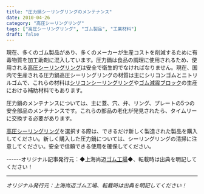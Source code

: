```yaml
---
title: "圧力鍋シーリングリングのメンテナンス"
date: 2010-04-26
category: "高圧シーリングリング"
tags: ["高圧シーリングリング", "ゴム製品", "工業材料"]
draft: false
---
```


現在、多くのゴム製品があり、多くのメーカーが生産コストを削減するために有毒物質を加工助剤に混入しています。圧力鍋は食品の調理に使用されるため、使用される[高圧シーリングリング](http://www.smpolymer.com/gaoyamifengquan/)は安全で衛生的でなければなりません。現在、国内で生産される圧力鍋高圧シーリングリングの材質は主にシリコンゴムとニトリルゴムで、これらの材料は[シリコンシーリングリング](http://www.smpolymer.com/)や[ゴム減震ブロック](http://www.smpolymer.com/)の生産における補助材料でもあります。

圧力鍋のメンテナンスについては、主に蓋、穴、弁、リング、プレートの5つの安全部品のメンテナンスです。これらの部品の老化が発見されたら、タイムリーに交換する必要があります。

[高圧シーリングリング](http://www.smpolymer.com/gaoyamifengquan/)を選択する際は、できるだけ新しく製造された製品を購入してください。新しく購入した圧力鍋については、シーリングリングの清掃に注意してください。安全で信頼できる使用を確保してください。

------オリジナル記事発行元：◆上海尚迈[ゴム工場](http://www.smpolymer.com/)◆、転載時は出典を明記してください！

---

*オリジナル発行元：上海尚迈ゴム工場、転載時は出典を明記してください！*